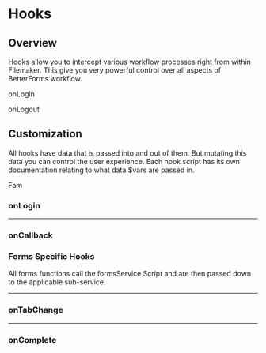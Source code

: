 # Hooks

## Overview

Hooks allow you to intercept various workflow processes right from within Filemaker. This give you very powerful control over all aspects of BetterForms workflow.

onLogin

onLogout

## Customization

All hooks have data that is passed into and out of them. But mutating this data you can control the user experience.  Each hook script has its own documentation relating to what data $vars are passed in.

Fam

### onLogin

---

### onCallback

### 

### Forms Specific Hooks

All forms functions call the formsService Script and are then passed down to the applicable sub-service.

---

### onTabChange

---

### onComplete



